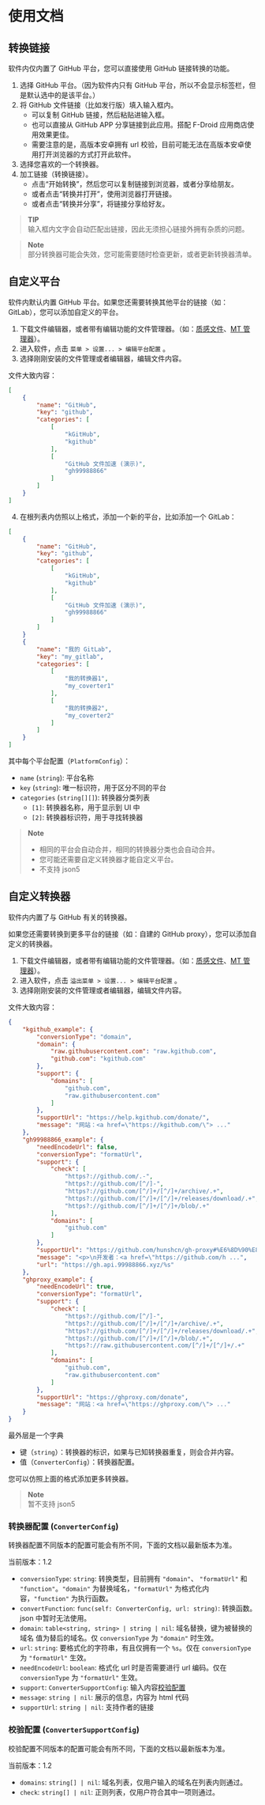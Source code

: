 # 使用文档

## 转换链接

软件内仅内置了 GitHub 平台，您可以直接使用 GitHub 链接转换的功能。

1. 选择 GitHub 平台。（因为软件内只有 GitHub 平台，所以不会显示标签栏，但是默认选中的是该平台。）
2. 将 GitHub 文件链接（比如发行版）填入输入框内。
   - 可以复制 GitHub 链接，然后粘贴进输入框。
   - 也可以直接从 GitHub APP 分享链接到此应用。搭配 F-Droid 应用商店使用效果更佳。
   - 需要注意的是，高版本安卓拥有 url 校验，目前可能无法在高版本安卓使用打开浏览器的方式打开此软件。
3. 选择您喜欢的一个转换器。
4. 加工链接（转换链接）。
   - 点击“开始转换”，然后您可以复制链接到浏览器，或者分享给朋友。
   - 或者点击“转换并打开”，使用浏览器打开链接。
   - 或者点击“转换并分享”，将链接分享给好友。

> **TIP**\
> 输入框内文字会自动匹配出链接，因此无须担心链接外拥有杂质的问题。

> **Note**\
> 部分转换器可能会失效，您可能需要随时检查更新，或者更新转换器清单。

## 自定义平台

软件内默认内置 GitHub 平台。如果您还需要转换其他平台的链接（如：GitLab），您可以添加自定义的平台。

1. 下载文件编辑器，或者带有编辑功能的文件管理器。（如：[质感文件](https://github.com/zhanghai/MaterialFiles/releases/latest)、[MT 管理器](https://mt2.cn/)）。
2. 进入软件，点击 `菜单 > 设置... > 编辑平台配置` 。
3. 选择刚刚安装的文件管理或者编辑器，编辑文件内容。

文件大致内容：

``` json
[
    {
        "name": "GitHub",
        "key": "github",
        "categories": [
            [
                "kGitHub",
                "kgithub"
            ],
            [
                "GitHub 文件加速 (演示)",
                "gh99988866"
            ]
        ]
    }
]
```

4. 在根列表内仿照以上格式，添加一个新的平台，比如添加一个 GitLab：

```json
[
    {
        "name": "GitHub",
        "key": "github",
        "categories": [
            [
                "kGitHub",
                "kgithub"
            ],
            [
                "GitHub 文件加速 (演示)",
                "gh99988866"
            ]
        ]
    }
    {
        "name": "我的 GitLab",
        "key": "my_gitlab",
        "categories": [
            [
                "我的转换器1",
                "my_coverter1"
            ],
            [
                "我的转换器2",
                "my_coverter2"
            ]
        ]
    }
]
```

其中每个平台配置（`PlatformConfig`）：

- `name` (`string`): 平台名称
- `key` (`string`): 唯一标识符，用于区分不同的平台
- `categories` (`string[][]`): 转换器分类列表
  - `[1]`: 转换器名称，用于显示到 UI 中
  - `[2]`: 转换器标识符，用于寻找转换器

> **Note**
>
> - 相同的平台会自动合并，相同的转换器分类也会自动合并。
> - 您可能还需要自定义转换器才能自定义平台。
> - 不支持 json5

## 自定义转换器

软件内内置了与 GitHub 有关的转换器。

如果您还需要转换到更多平台的链接（如：自建的 GitHub proxy），您可以添加自定义的转换器。

1. 下载文件编辑器，或者带有编辑功能的文件管理器。（如：[质感文件](https://github.com/zhanghai/MaterialFiles/releases/latest)、[MT 管理器](https://mt2.cn/)）。
2. 进入软件，点击 `溢出菜单 > 设置... > 编辑平台配置` 。
3. 选择刚刚安装的文件管理或者编辑器，编辑文件内容。

文件大致内容：

``` json
{
    "kgithub_example": {
        "conversionType": "domain",
        "domain": {
            "raw.githubusercontent.com": "raw.kgithub.com",
            "github.com": "kgithub.com"
        },
        "support": {
            "domains": [
                "github.com",
                "raw.githubusercontent.com"
            ]
        },
        "supportUrl": "https://help.kgithub.com/donate/",
        "message": "网站：<a href=\"https://kgithub.com/\"> ..."
    },
    "gh99988866_example": {
        "needEncodeUrl": false,
        "conversionType": "formatUrl",
        "support": {
            "check": [
                "https?://github.com/.-",
                "https?://github.com/[^/]-",
                "https?://github.com/[^/]+/[^/]+/archive/.+",
                "https?://github.com/[^/]+/[^/]+/releases/download/.+",
                "https?://github.com/[^/]+/[^/]+/blob/.+"
            ],
            "domains": [
                "github.com"
            ]
        },
        "supportUrl": "https://github.com/hunshcn/gh-proxy#%E6%8D%90%E8%B5%A0",
        "message": "<p>\n开发者：<a href=\"https://github.com/h ...",
        "url": "https://gh.api.99988866.xyz/%s"
    },
    "ghproxy_example": {
        "needEncodeUrl": true,
        "conversionType": "formatUrl",
        "support": {
            "check": [
                "https?://github.com/[^/]-",
                "https?://github.com/[^/]+/[^/]+/archive/.+",
                "https?://github.com/[^/]+/[^/]+/releases/download/.+",
                "https?://github.com/[^/]+/[^/]+/blob/.+",
                "https?://raw.githubusercontent.com/[^/]+/[^/]+/.+"
            ],
            "domains": [
                "github.com",
                "raw.githubusercontent.com"
            ]
        },
        "supportUrl": "https://ghproxy.com/donate",
        "message": "网站：<a href=\"https://ghproxy.com/\"> ..."
    }
}
```

最外层是一个字典

- 键（`string`）：转换器的标识，如果与已知转换器重复，则会合并内容。
- 值（`ConverterConfig`）：转换器配置。

您可以仿照上面的格式添加更多转换器。

> **Note**\
> 暂不支持 json5

### 转换器配置 (`ConverterConfig`)

转换器配置不同版本的配置可能会有所不同，下面的文档以最新版本为准。

当前版本：1.2

- `conversionType`: `string`: 转换类型，目前拥有 `"domain"`、 `"formatUrl"` 和 `"function"`。`"domain"` 为替换域名，`"formatUrl"` 为格式化内容，`"function"` 为执行函数。
- `convertFunction`: `func(self: ConverterConfig, url: string)`: 转换函数。json 中暂时无法使用。
- `domain`: `table<string, string> | string | nil`: 域名替换，键为被替换的域名 值为替后的域名。仅 `conversionType` 为 `"domain"` 时生效。
- `url`: `string`: 要格式化的字符串，有且仅拥有一个 `%s`。仅在 `conversionType` 为 `"formatUrl"` 生效。
- `needEncodeUrl`: `boolean`: 格式化 url 时是否需要进行 url 编码。仅在 `conversionType` 为 `"formatUrl"` 生效。
- `support`: `ConverterSupportConfig`: 输入内容[校验配置](#校验配置-convertersupportconfig)
- `message`: `string | nil`: 展示的信息，内容为 html 代码
- `supportUrl`: `string | nil`: 支持作者的链接

### 校验配置 (`ConverterSupportConfig`)

校验配置不同版本的配置可能会有所不同，下面的文档以最新版本为准。

当前版本：1.2

- `domains`: `string[] | nil`: 域名列表，仅用户输入的域名在列表内则通过。
- `check`: `string[] | nil`: 正则列表，仅用户符合其中一项则通过。
